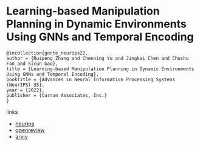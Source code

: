 # Learning-based Manipulation Planning in Dynamic Environments Using GNNs and Temporal Encoding

```
@incollection{gnnte_neurips22,
author = {Ruipeng Zhang and Chenning Yu and Jingkai Chen and Chuchu Fan and Sicun Gao},
title = {Learning-based Manipulation Planning in Dynamic Environments Using GNNs and Temporal Encoding},
booktitle = {Advances in Neural Information Processing Systems (NeurIPS) 35},
year = {2022},
publisher = {Curran Associates, Inc.}
}
```

links
- [neurips](https://nips.cc/Conferences/2022/Schedule?showEvent=54697)
- [openreview](https://openreview.net/forum?id=gQBetxnU4Lk)
- [arxiv](https://arxiv.org/abs/2210.08408)
